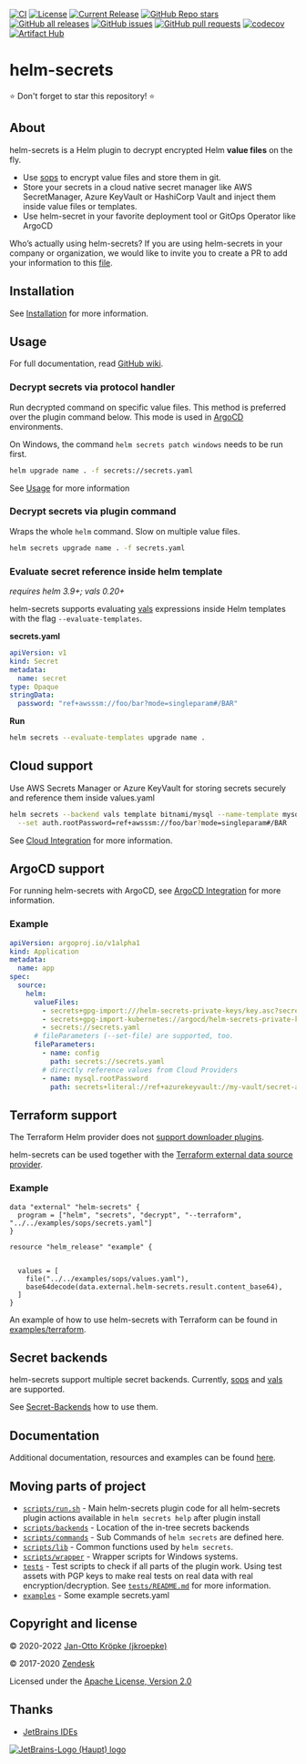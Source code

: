 [![CI](https://github.com/jkroepke/helm-secrets/workflows/CI/badge.svg)](https://github.com/jkroepke/helm-secrets/)
[![License](https://img.shields.io/github/license/jkroepke/helm-secrets.svg)](https://github.com/jkroepke/helm-secrets/blob/main/LICENSE)
[![Current Release](https://img.shields.io/github/release/jkroepke/helm-secrets.svg?logo=github)](https://github.com/jkroepke/helm-secrets/releases/latest)
[![GitHub Repo stars](https://img.shields.io/github/stars/jkroepke/helm-secrets?style=flat&logo=github)](https://github.com/jkroepke/helm-secrets/stargazers)
[![GitHub all releases](https://img.shields.io/github/downloads/jkroepke/helm-secrets/total?logo=github)](https://github.com/jkroepke/helm-secrets/releases/latest)
[![GitHub issues](https://img.shields.io/github/issues/jkroepke/helm-secrets.svg)](https://github.com/jkroepke/helm-secrets/issues)
[![GitHub pull requests](https://img.shields.io/github/issues-pr/jkroepke/helm-secrets.svg)](https://github.com/jkroepke/helm-secrets/pulls)
[![codecov](https://codecov.io/gh/jkroepke/helm-secrets/branch/main/graph/badge.svg?token=4qAukyB2yX)](https://codecov.io/gh/jkroepke/helm-secrets)
[![Artifact Hub](https://img.shields.io/endpoint?url=https://artifacthub.io/badge/repository/secrets)](https://artifacthub.io/packages/helm-plugin/secrets/secrets)

# helm-secrets

⭐ Don't forget to star this repository! ⭐

## About

helm-secrets is a Helm plugin to decrypt encrypted Helm **value files** on the fly.

* Use [sops](https://github.com/getsops/sops) to encrypt value files and store them in git.
* Store your secrets in a cloud native secret manager like AWS SecretManager, Azure KeyVault or HashiCorp Vault and inject them inside value files or templates.
* Use helm-secret in your favorite deployment tool or GitOps Operator like ArgoCD

Who’s actually using helm-secrets? If you are using helm-secrets in your company or organization, we would like to invite you to create a PR to add your
information to this [file](./USERS.md).

## Installation

See [Installation](https://github.com/jkroepke/helm-secrets/wiki/Installation) for more information.

## Usage

For full documentation, read [GitHub wiki](https://github.com/jkroepke/helm-secrets/wiki/Usage).

### Decrypt secrets via protocol handler

Run decrypted command on specific value files. 
This method is preferred over the plugin command below. 
This mode is used in [ArgoCD](https://github.com/jkroepke/helm-secrets/wiki/ArgoCD-Integration) environments.

On Windows, the command `helm secrets patch windows` needs to be run first.

```bash
helm upgrade name . -f secrets://secrets.yaml
```

See [Usage](https://github.com/jkroepke/helm-secrets/wiki/Usage) for more information

### Decrypt secrets via plugin command

Wraps the whole `helm` command. Slow on multiple value files.

```bash
helm secrets upgrade name . -f secrets.yaml
```


### Evaluate secret reference inside helm template

*requires helm 3.9+; vals 0.20+*

helm-secrets supports evaluating [vals](https://github.com/variantdev/vals) expressions inside Helm templates with the flag `--evaluate-templates`.

**secrets.yaml**

```yaml
apiVersion: v1
kind: Secret
metadata:
  name: secret
type: Opaque
stringData:
  password: "ref+awsssm://foo/bar?mode=singleparam#/BAR"
```

**Run**
```bash
helm secrets --evaluate-templates upgrade name .
```

## Cloud support

Use AWS Secrets Manager or Azure KeyVault for storing secrets securely and reference them inside values.yaml

```bash
helm secrets --backend vals template bitnami/mysql --name-template mysql \
  --set auth.rootPassword=ref+awsssm://foo/bar?mode=singleparam#/BAR
```

See [Cloud Integration](https://github.com/jkroepke/helm-secrets/wiki/Cloud-Integration) for more information.


## ArgoCD support

For running helm-secrets with ArgoCD, see [ArgoCD Integration](https://github.com/jkroepke/helm-secrets/wiki/ArgoCD-Integration) for more information.

### Example

```yaml
apiVersion: argoproj.io/v1alpha1
kind: Application
metadata:
  name: app
spec:
  source:
    helm:
      valueFiles:
        - secrets+gpg-import:///helm-secrets-private-keys/key.asc?secrets.yaml
        - secrets+gpg-import-kubernetes://argocd/helm-secrets-private-keys#key.asc?secrets.yaml
        - secrets://secrets.yaml
      # fileParameters (--set-file) are supported, too. 
      fileParameters:
        - name: config
          path: secrets://secrets.yaml
        # directly reference values from Cloud Providers
        - name: mysql.rootPassword
          path: secrets+literal://ref+azurekeyvault://my-vault/secret-a
```

## Terraform support

The Terraform Helm provider does not [support downloader plugins](https://github.com/hashicorp/terraform-provider-helm).

helm-secrets can be used together with the [Terraform external data source provider](https://registry.terraform.io/providers/hashicorp/external/latest/docs/data-sources/data_source).

### Example

```hcl
data "external" "helm-secrets" {
  program = ["helm", "secrets", "decrypt", "--terraform", "../../examples/sops/secrets.yaml"]
}

resource "helm_release" "example" {
  

  values = [
    file("../../examples/sops/values.yaml"),
    base64decode(data.external.helm-secrets.result.content_base64),
  ]
}
```

An example of how to use helm-secrets with Terraform can be found in [examples/terraform](examples/terraform/helm.tf).

## Secret backends

helm-secrets support multiple secret backends.
Currently, [sops](https://github.com/getsops/sops) and [vals](https://github.com/variantdev/vals/) are supported.

See [Secret-Backends](https://github.com/jkroepke/helm-secrets/wiki/Secret-Backends) how to use them.

## Documentation

Additional documentation, resources and examples can be found [here](https://github.com/jkroepke/helm-secrets/wiki/Usage).

## Moving parts of project

- [`scripts/run.sh`](scripts/run.sh) - Main helm-secrets plugin code for all helm-secrets plugin actions available in `helm secrets help` after plugin install
- [`scripts/backends`](scripts/lib/backends) - Location of the in-tree secrets backends
- [`scripts/commands`](scripts/commands) - Sub Commands of `helm secrets` are defined here.
- [`scripts/lib`](scripts/lib) - Common functions used by `helm secrets`.
- [`scripts/wrapper`](scripts/wrapper) - Wrapper scripts for Windows systems.
- [`tests`](tests) - Test scripts to check if all parts of the plugin work. Using test assets with PGP keys to make real tests on real data with real encryption/decryption. See [`tests/README.md`](tests/README.md) for more information.
- [`examples`](examples) - Some example secrets.yaml

## Copyright and license

© 2020-2022 [Jan-Otto Kröpke (jkroepke)](https://github.com/jkroepke/helm-secrets)

© 2017-2020 [Zendesk](https://github.com/zendesk/helm-secrets)

Licensed under the [Apache License, Version 2.0](LICENSE)

## Thanks

- [JetBrains IDEs](https://www.jetbrains.com/?from=jkroepke)

[![JetBrains-Logo (Haupt) logo](https://resources.jetbrains.com/storage/products/company/brand/logos/jb_beam.svg)](https://www.jetbrains.com/?from=jkroepke)
